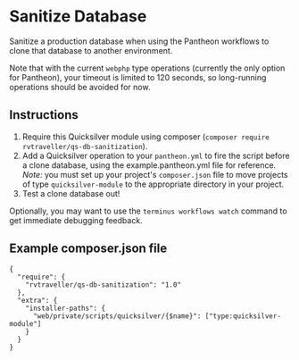 # Sanitize Database #

Sanitize a production database when using the Pantheon workflows to clone that database to another environment.

Note that with the current `webphp` type operations (currently the only option for Pantheon), your timeout is limited to 120 seconds, so long-running operations should be avoided for now. 


## Instructions ##

1. Require this Quicksilver module using composer (`composer require rvtraveller/qs-db-sanitization`).
2. Add a Quicksilver operation to your `pantheon.yml` to fire the script before a clone database, using the example.pantheon.yml file for reference.  *Note:* you must set up your project's `composer.json` file to move projects of type `quicksilver-module` to the appropriate directory in your project.
3. Test a clone database out!

Optionally, you may want to use the `terminus workflows watch` command to get immediate debugging feedback.

## Example composer.json file ##

```
{
  "require": {
    "rvtraveller/qs-db-sanitization": "1.0"
  },
  "extra": {
    "installer-paths": {
      "web/private/scripts/quicksilver/{$name}": ["type:quicksilver-module"]
    }
  }
}
```
